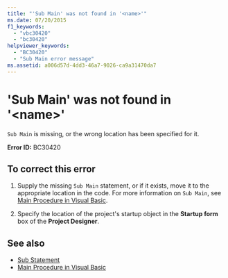 ```yaml
---
title: "'Sub Main' was not found in '<name>'"
ms.date: 07/20/2015
f1_keywords: 
  - "vbc30420"
  - "bc30420"
helpviewer_keywords: 
  - "BC30420"
  - "Sub Main error message"
ms.assetid: a006d57d-4dd3-46a7-9026-ca9a31470da7
---
```

# 'Sub Main' was not found in '\<name>'
`Sub Main` is missing, or the wrong location has been specified for it.  
  
 **Error ID:** BC30420  
  
## To correct this error  
  
1. Supply the missing `Sub Main` statement, or if it exists, move it to the appropriate location in the code. For more information on `Sub Main`, see [Main Procedure in Visual Basic](../../programming-guide/program-structure/main-procedure.md).  
  
2. Specify the location of the project's startup object in the **Startup form** box of the **Project Designer**.  
  
## See also

- [Sub Statement](../statements/sub-statement.md)
- [Main Procedure in Visual Basic](../../programming-guide/program-structure/main-procedure.md)
